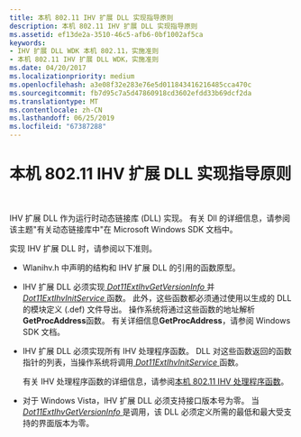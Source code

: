 ```yaml
---
title: 本机 802.11 IHV 扩展 DLL 实现指导原则
description: 本机 802.11 IHV 扩展 DLL 实现指导原则
ms.assetid: ef13de2a-3510-46c5-afb6-0bf1002af5ca
keywords:
- IHV 扩展 DLL WDK 本机 802.11，实施准则
- 本机 802.11 IHV 扩展 DLL WDK，实施准则
ms.date: 04/20/2017
ms.localizationpriority: medium
ms.openlocfilehash: a3e08f32e283e76e5d011843416216485cca470c
ms.sourcegitcommit: fb7d95c7a5d47860918cd3602efdd33b69dcf2da
ms.translationtype: MT
ms.contentlocale: zh-CN
ms.lasthandoff: 06/25/2019
ms.locfileid: "67387288"
---
```

# <a name="native-80211-ihv-extensions-dll-implementation-guidelines"></a>本机 802.11 IHV 扩展 DLL 实现指导原则




 

IHV 扩展 DLL 作为运行时动态链接库 (DLL) 实现。 有关 Dll 的详细信息，请参阅该主题"有关动态链接库中"在 Microsoft Windows SDK 文档中。

实现 IHV 扩展 DLL 时，请参阅以下准则。

-   Wlanihv.h 中声明的结构和 IHV 扩展 DLL 的引用的函数原型。

-   IHV 扩展 DLL 必须实现[ *Dot11ExtIhvGetVersionInfo* ](https://docs.microsoft.com/windows-hardware/drivers/ddi/content/wlanihv/nc-wlanihv-dot11extihv_get_version_info)并[ *Dot11ExtIhvInitService* ](https://docs.microsoft.com/windows-hardware/drivers/ddi/content/wlanihv/nc-wlanihv-dot11extihv_init_service)函数。 此外，这些函数都必须通过使用以生成的 DLL 的模块定义 (.def) 文件导出。 操作系统将通过这些函数的地址解析**GetProcAddress**函数。 有关详细信息**GetProcAddress**，请参阅 Windows SDK 文档。

-   IHV 扩展 DLL 必须实现所有 IHV 处理程序函数。 DLL 对这些函数返回的函数指针的列表，当操作系统将调用[ *Dot11ExtIhvInitService* ](https://docs.microsoft.com/windows-hardware/drivers/ddi/content/wlanihv/nc-wlanihv-dot11extihv_init_service)函数。

    有关 IHV 处理程序函数的详细信息，请参阅[本机 802.11 IHV 处理程序函数](https://docs.microsoft.com/windows-hardware/drivers/network/native-802-11-ihv-handler-functions)。

-   对于 Windows Vista，IHV 扩展 DLL 必须支持接口版本号为零。 当[ *Dot11ExtIhvGetVersionInfo* ](https://docs.microsoft.com/windows-hardware/drivers/ddi/content/wlanihv/nc-wlanihv-dot11extihv_get_version_info)是调用，该 DLL 必须定义所需的最低和最大受支持的界面版本为零。

 

 





